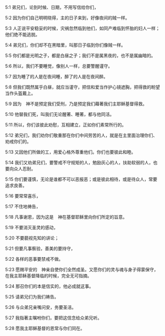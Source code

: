 <a id="1"></a>5:1  弟兄们，论到时候、日期，不用写信给你们，  

<a id="2"></a>5:2  因为你们自己明明晓得，主的日子来到，好像夜间的贼一样。  

<a id="3"></a>5:3  人正说平安稳妥的时候，灾祸忽然临到他们，如同产难临到怀胎的妇人一样；他们绝不能逃脱。  

<a id="4"></a>5:4  弟兄们，你们却不在黑暗里，叫那日子临到你们像贼一样。  

<a id="5"></a>5:5  你们都是光明之子，都是白昼之子；我们不是属黑夜的，也不是属幽暗的。  

<a id="6"></a>5:6  所以，我们不要睡觉，像别人一样，总要警醒谨守。  

<a id="7"></a>5:7  因为睡了的人是在夜间睡，醉了的人是在夜间醉。  

<a id="8"></a>5:8  但我们既然属乎白昼，就应当谨守，把信和爱当作护心镜遮胸，把得救的盼望当作头盔戴上。  

<a id="9"></a>5:9  因为　神不是预定我们受刑，乃是预定我们藉著我们主耶稣基督得救。  

<a id="10"></a>5:10  他替我们死，叫我们无论醒著、睡著，都与他同活。  

<a id="11"></a>5:11  所以，你们该彼此劝慰，互相建立，正如你们素常所行的。  

<a id="12"></a>5:12  弟兄们，我们劝你们敬重那在你们中间劳苦的人，就是在主里面治理你们、劝戒你们的。  

<a id="13"></a>5:13  又因他们所做的工，用爱心格外尊重他们。你们也要彼此和睦。  

<a id="14"></a>5:14  我们又劝弟兄们，要警戒不守规矩的人，勉励灰心的人，扶助软弱的人，也要向众人忍耐。  

<a id="15"></a>5:15  你们要谨慎，无论是谁都不可以恶报恶；或是彼此相待，或是待众人，常要追求良善。  

<a id="16"></a>5:16  要常常喜乐，  

<a id="17"></a>5:17  不住地祷告，  

<a id="18"></a>5:18  凡事谢恩，因为这是　神在基督耶稣里向你们所定的旨意。  

<a id="19"></a>5:19  不要消灭圣灵的感动，  

<a id="20"></a>5:20  不要藐视先知的讲论；  

<a id="21"></a>5:21  但要凡事察验，善美的要持守，  

<a id="22"></a>5:22  各样的恶事要禁戒不做。  

<a id="23"></a>5:23  愿赐平安的　神亲自使你们全然成圣。又愿你们的灵与魂与身子得蒙保守，在我主耶稣基督降临的时候，完全无可指摘。  

<a id="24"></a>5:24  那召你们的本是信实的，他必成就这事。  

<a id="25"></a>5:25  请弟兄们为我们祷告。  

<a id="26"></a>5:26  与众弟兄亲嘴问安，务要圣洁。  

<a id="27"></a>5:27  我指著主嘱咐你们，要把这信念给众弟兄听。  

<a id="28"></a>5:28  愿我主耶稣基督的恩常与你们同在。  
